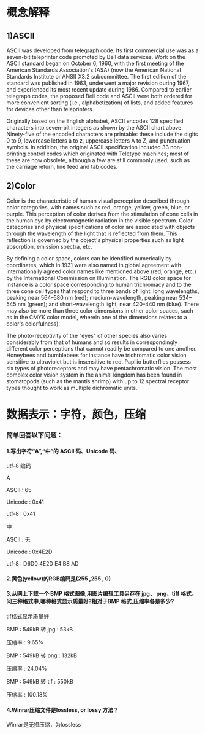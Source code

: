 概念解释
======

## 1)ASCII

ASCII was developed from telegraph code. Its first commercial use was as a seven-bit teleprinter code promoted by Bell data services. Work on the ASCII standard began on October 6, 1960, with the first meeting of the American Standards Association's (ASA) (now the American National Standards Institute or ANSI) X3.2 subcommittee. The first edition of the standard was published in 1963, underwent a major revision during 1967, and experienced its most recent update during 1986. Compared to earlier telegraph codes, the proposed Bell code and ASCII were both ordered for more convenient sorting (i.e., alphabetization) of lists, and added features for devices other than teleprinters.

Originally based on the English alphabet, ASCII encodes 128 specified characters into seven-bit integers as shown by the ASCII chart above. Ninety-five of the encoded characters are printable: these include the digits 0 to 9, lowercase letters a to z, uppercase letters A to Z, and punctuation symbols. In addition, the original ASCII specification included 33 non-printing control codes which originated with Teletype machines; most of these are now obsolete, although a few are still commonly used, such as the carriage return, line feed and tab codes.

## 2)Color

Color is the characteristic of human visual perception described through color categories, with names such as red, orange, yellow, green, blue, or purple. This perception of color derives from the stimulation of cone cells in the human eye by electromagnetic radiation in the visible spectrum. Color categories and physical specifications of color are associated with objects through the wavelength of the light that is reflected from them. This reflection is governed by the object's physical properties such as light absorption, emission spectra, etc.

By defining a color space, colors can be identified numerically by coordinates, which in 1931 were also named in global agreement with internationally agreed color names like mentioned above (red, orange, etc.) by the International Commission on Illumination. The RGB color space for instance is a color space corresponding to human trichromacy and to the three cone cell types that respond to three bands of light: long wavelengths, peaking near 564–580 nm (red); medium-wavelength, peaking near 534–545 nm (green); and short-wavelength light, near 420–440 nm (blue). There may also be more than three color dimensions in other color spaces, such as in the CMYK color model, wherein one of the dimensions relates to a color's colorfulness).

The photo-receptivity of the "eyes" of other species also varies considerably from that of humans and so results in correspondingly different color perceptions that cannot readily be compared to one another. Honeybees and bumblebees for instance have trichromatic color vision sensitive to ultraviolet but is insensitive to red. Papilio butterflies possess six types of photoreceptors and may have pentachromatic vision. The most complex color vision system in the animal kingdom has been found in stomatopods (such as the mantis shrimp) with up to 12 spectral receptor types thought to work as multiple dichromatic units.




数据表示：字符，颜色，压缩
======

### 简单回答以下问题：

#### 1.写出字符“A”,“中”的 ASCII 码、Unicode 码、
utf-8 编码

A

ASCII : 65

Unicode : 0x41

utf-8 : 0x41

中

ASCII : 无

Unicode : 0x4E2D

utf-8 : D6D0  4E2D  E4 B8 AD

#### 2.黄色(yellow)的RGB编码是(255 ,255 , 0)

#### 3.从网上下载一个 BMP 格式图像,用图片编辑工具另存在 jpg、 png、tiff 格式。问三种格式中,哪种格式显示质量好?相对于BMP 格式,压缩率各是多少?

tif格式显示质量好

BMP : 549kB 转 jpg : 53kB   

压缩率 : 9.65%

BMP : 549kB 转 png : 132kB

压缩率 : 24.04%

BMP : 549kB 转 tif : 550kB

压缩率 : 100.18%

#### 4.Winrar压缩文件是lossless, or lossy 方法？

Winrar是无损压缩，为lossless



